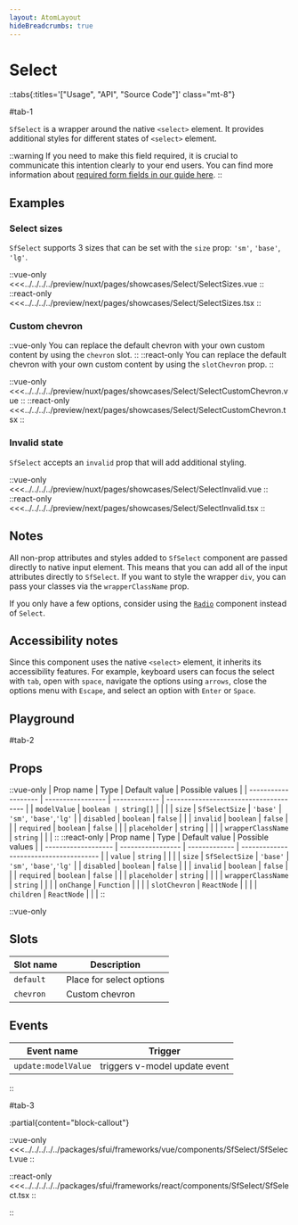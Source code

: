 ```yaml
---
layout: AtomLayout
hideBreadcrumbs: true
---
```

# Select

::tabs{:titles='["Usage", "API", "Source Code"]' class="mt-8"}

#tab-1

`SfSelect` is a wrapper around the native `<select>` element. It provides additional styles for different states of `<select>` element.

::warning
If you need to make this field required, it is crucial to communicate this intention clearly to your end users. You can find more information about [required form fields in our guide here](../blocks/FormFields.html).
::

## Examples

### Select sizes

`SfSelect` supports 3 sizes that can be set with the `size` prop: `'sm'`, `'base'`, `'lg'`.

<Showcase showcase-name="Select/SelectSizes" style="min-height:350px" >

::vue-only
<<<../../../../preview/nuxt/pages/showcases/Select/SelectSizes.vue
::
::react-only
<<<../../../../preview/next/pages/showcases/Select/SelectSizes.tsx
::

</Showcase>

### Custom chevron

::vue-only
You can replace the default chevron with your own custom content by using the `chevron` slot.
::
::react-only
You can replace the default chevron with your own custom content by using the `slotChevron` prop.
::

<Showcase showcase-name="Select/SelectCustomChevron">

::vue-only
<<<../../../../preview/nuxt/pages/showcases/Select/SelectCustomChevron.vue
::
::react-only
<<<../../../../preview/next/pages/showcases/Select/SelectCustomChevron.tsx
::

</Showcase>

### Invalid state

`SfSelect` accepts an `invalid` prop that will add additional styling.

<Showcase showcase-name="Select/SelectInvalid">

::vue-only
<<<../../../../preview/nuxt/pages/showcases/Select/SelectInvalid.vue
::
::react-only
<<<../../../../preview/next/pages/showcases/Select/SelectInvalid.tsx
::

</Showcase>

## Notes

All non-prop attributes and styles added to `SfSelect` component are passed directly to native input element. This means that you can add all of the input attributes directly to `SfSelect`. If you want to style the wrapper `div`, you can pass your classes via the `wrapperClassName` prop.

If you only have a few options, consider using the [`Radio`](radio.html) component instead of `Select`.

## Accessibility notes

Since this component uses the native `<select>` element, it inherits its accessibility features. For example, keyboard users can focus the select with `tab`, open with `space`, navigate the options using `arrows`, close the options menu with `Escape`, and select an option with `Enter` or `Space`.

## Playground

<Generate style="height: 450px" />

#tab-2

## Props


::vue-only
| Prop name           | Type              | Default value | Possible values                        |
| ------------------- | ----------------- | ------------- | -------------------------------------- |
| `modelValue`        | `boolean | string[]` |            |                                        |
| `size`              | `SfSelectSize`    | `'base'`      | `'sm'`, `'base'`,`'lg'`                |
| `disabled`          | `boolean`         | `false`       |                                        |
| `invalid`           | `boolean`         | `false`       |                                        |
| `required`          | `boolean`         | `false`       |                                        |
| `placeholder`       | `string`          |               |                                        |
| `wrapperClassName`  | `string`          |               |                                        |
::
::react-only
| Prop name           | Type              | Default value | Possible values                        |
| ------------------- | ----------------- | ------------- | -------------------------------------- |
| `value`             | `string`          |               |                                        |
| `size`              | `SfSelectSize`    | `'base'`      | `'sm'`, `'base'`,`'lg'`                |
| `disabled`          | `boolean`         | `false`       |                                        |
| `invalid`           | `boolean`         | `false`       |                                        |
| `required`          | `boolean`         | `false`       |                                        |
| `placeholder`       | `string`          |               |                                        |
| `wrapperClassName`  | `string`          |               |                                        |
| `onChange`          | `Function`        |               |                                        |
| `slotChevron`       | `ReactNode`       |               |                                        |
| `children`          | `ReactNode`       |               |                                        |
::

::vue-only
## Slots

| Slot name | Description              |
| --------- | ------------------------ |
| `default`   | Place for select options |
| `chevron`   | Custom chevron           |

## Events

| Event name        | Trigger                       |
| ----------------- | ----------------------------- |
| `update:modelValue` | triggers v-model update event |

::

#tab-3

:partial{content="block-callout"}

::vue-only
<<<../../../../../packages/sfui/frameworks/vue/components/SfSelect/SfSelect.vue
::

::react-only
<<<../../../../../packages/sfui/frameworks/react/components/SfSelect/SfSelect.tsx
::


::
